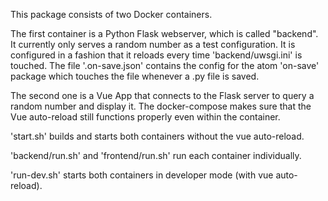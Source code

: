 This package consists of two Docker containers.


The first container is a Python Flask webserver, which is called "backend". It currently only serves a random number as a test configuration. It is configured in a fashion that it reloads every time 'backend/uwsgi.ini' is touched. The file '.on-save.json' contains the config for the atom 'on-save' package which touches the file whenever a .py file is saved.


The second one is a Vue App that connects to the Flask server to query a random number and display it. The docker-compose makes sure that the Vue auto-reload still functions properly even within the container.


'start.sh' builds and starts both containers without the vue auto-reload.

'backend/run.sh' and 'frontend/run.sh' run each container individually.

'run-dev.sh' starts both containers in developer mode (with vue auto-reload).
